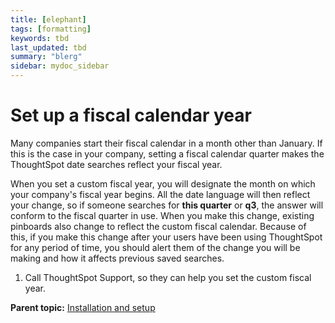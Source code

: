 ```yaml
---
title: [elephant]
tags: [formatting]
keywords: tbd
last_updated: tbd
summary: "blerg"
sidebar: mydoc_sidebar
---
```

# Set up a fiscal calendar year

Many companies start their fiscal calendar in a month other than January. If this is the case in your company, setting a fiscal calendar quarter makes the ThoughtSpot date searches reflect your fiscal year.

When you set a custom fiscal year, you will designate the month on which your company's fiscal year begins. All the date language will then reflect your change, so if someone searches for **this quarter** or **q3**, the answer will conform to the fiscal quarter in use. When you make this change, existing pinboards also change to reflect the custom fiscal calendar. Because of this, if you make this change after your users have been using ThoughtSpot for any period of time, you should alert them of the change you will be making and how it affects previous saved searches.

1.   Call ThoughtSpot Support, so they can help you set the custom fiscal year. 

**Parent topic:** [Installation and setup](../../admin/setup/intro.html)


